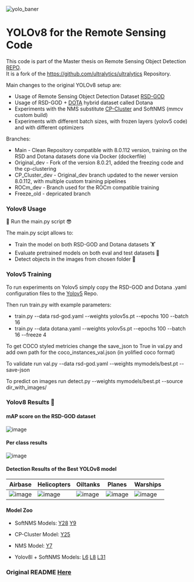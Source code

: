 
![yolo_baner](https://github.com/theATM/yolov8/assets/48883111/49206b82-7f24-49eb-ae4b-3e2e7bae4295)

# YOLOv8 for the Remote Sensing Code
This code is part of the Master thesis on Remote Sensing Object Detection [REPO](https://github.com/theATM/AirDetection). <br>
It is a fork of the https://github.com/ultralytics/ultralytics Repository.

Main changes to the original YOLOv8 setup are:
* Usage of Remote Sensing Object Detection Dataset 
<a href="https://github.com/Dr-Zhuang/geospatial-object-detection">RSD-GOD</a>
* Usage of RSD-GOD + <a href="https://captain-whu.github.io/DOTA/dataset.html">DOTA</a>
 hybrid dataset called Dotana
* Experiments with the NMS substitute <a href="https://github.com/shenyi0220/CP-Cluster">CP-Cluster</a>
and SoftNMS (mmcv custom build)
* Experiments with different batch sizes, with frozen layers (yolov5 code) and with different optimizers


Branches:
* Main - Clean Repository compatible with 8.0.112 version, training on the RSD and Dotana datasets done via Docker (dockerfile)
* Original_dev - Fork of the version 8.0.21, added the freezing code and the cp-clustering
* CP_Cluster_dev - Original_dev branch updated to the newer version 8.0.112, with multiple custom training pipelines
* ROCm_dev - Branch used for the ROCm compatible training
* Freeze_old - depricated branch

### Yolov8 Usage
🤖 Run the main.py script 😎

The main.py scipt allows to:
* Train the model on both RSD-GOD and Dotana datasets 🏋️
* Evaluate pretrained models on both eval and test datasets 📏
* Detect objects in the images from chosen folder 🔎


### Yolov5 Training

To run experiments on Yolov5 simply copy the RSD-GOD and Dotana .yaml configuration files to the <a href="https://github.com/ultralytics/yolov5">Yolov5</a> Repo.

Then run train.py with example parameters: 
* train.py --data rsd-god.yaml --weights yolov5s.pt --epochs 100 --batch 16
* train.py --data dotana.yaml --weights yolov5s.pt --epochs 100 --batch 16 --freeze 4

To get COCO styled metricies change the save_json to True in val.py and add own path for the coco_instances_val.json (in yolified coco format)

To validate run val.py --data rsd-god.yaml --weights mymodels/best.pt --save-json

To predict on images run detect.py --weights mymodels/best.pt --source dir_with_images/
  

### Yolov8 Results 🚀

#### mAP score on the RSD-GOD dataset
![image](https://github.com/theATM/yolov8/assets/48883111/f74c301b-ff75-4c0e-8549-6da5ba13482f)

#### Per class results
![image](https://github.com/theATM/yolov8/assets/48883111/997f5c6b-b6c4-4f5e-b9c5-88f9da2971cd)


#### Detection Results of the Best YOLOv8 model
|  Airbase  | Helicopters |Oiltanks|Planes|Warships|
|-|-|-|-|-|
| ![image](https://github.com/theATM/yolov8/assets/48883111/31848fbd-c522-4616-ae26-0e90fba7d66c) | ![image](https://github.com/theATM/yolov8/assets/48883111/18de31f3-86ee-489e-9a4a-d87541413d2d) | ![image](https://github.com/theATM/yolov8/assets/48883111/7f7c777a-11b1-4b6d-b1cc-dc2a367fbb7a) | ![image](https://github.com/theATM/yolov8/assets/48883111/2012d5f7-2567-4adb-af11-890f1ec78d3e) | ![image](https://github.com/theATM/yolov8/assets/48883111/c45b26f6-bb2e-4869-8f3f-1d26cff667a3) |



#### Model Zoo

* SoftNMS Models: [Y28](https://drive.google.com/file/d/1ai4D---5uvQeoz2RzkisL5hlNCXDshSg/view?usp=sharing)  [Y9](https://drive.google.com/file/d/1bk0tnVXpOP7wc_9Pp2L16MuhuW1vxDG2/view?usp=sharing)

* CP-Cluster Model: [Y25](https://drive.google.com/file/d/1I4L0x9Hoo-8R9oGka45giOWHbq33AcEG/view?usp=sharing)

* NMS Model: [Y7](https://drive.google.com/file/d/1g9L0rVkM9B2IeH6rYLcdfWcCwUKSuw_5/view?usp=sharing)

* Yolov8l + SoftNMS Models: [L6](https://drive.google.com/file/d/1PMvREHjc_NFcAvgTdImDsp0ooyG631kQ/view?usp=sharing) [L8](https://drive.google.com/file/d/1eKePU7NxfheCx19Yjb_ijPqgk5n-EY7G/view?usp=sharing) [L31](https://drive.google.com/file/d/1MHUkYqBYJTLESNbcjDCOH0bHE1v8X1Fx/view?usp=sharing)

### Original README [Here](README_ORIGINAL.md)


